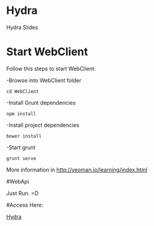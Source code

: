 # Hydra
Hydra Slides

# Start WebClient
Follow this steps to start WebClient:

-Browse into WebClient folder
```
cd WebClient
```
-Install Grunt dependencies
```
npm install
```
-Install project dependencies
```
bower install
```
-Start grunt
```
grunt serve
```

More information in http://yeoman.io/learning/index.html

#WebApi

Just Run. =D

#Access Here:

[Hydra](http://ec2-54-232-253-141.sa-east-1.compute.amazonaws.com)